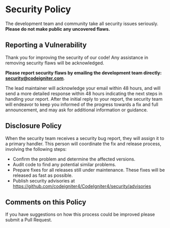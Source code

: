 # Security Policy

The development team and community take all security issues seriously. **Please do not make public any uncovered
flaws.**

## Reporting a Vulnerability

Thank you for improving the security of our code! Any assistance in removing security flaws will be acknowledged.

**Please report security flaws by emailing the development team directly: security@codeigniter.com**.

The lead maintainer will acknowledge your email within 48 hours, and will send a more detailed response within 48 hours
indicating the next steps in handling your report. After the initial reply to your report, the security team will
endeavor to keep you informed of the progress towards a fix and full announcement, and may ask for additional
information or guidance.

## Disclosure Policy

When the security team receives a security bug report, they will assign it to a primary handler. This person will
coordinate the fix and release process, involving the following steps:

- Confirm the problem and determine the affected versions.
- Audit code to find any potential similar problems.
- Prepare fixes for all releases still under maintenance. These fixes will be released as fast as possible.
- Publish security advisories at https://github.com/codeigniter4/CodeIgniter4/security/advisories

## Comments on this Policy

If you have suggestions on how this process could be improved please submit a Pull Request.
